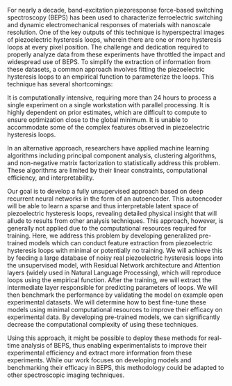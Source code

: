 For nearly a decade, band-excitation piezoresponse force-based switching spectroscopy (BEPS) has been used to characterize ferroelectric switching and dynamic electromechanical responses of materials with nanoscale resolution. One of the key outputs of this technique is hyperspectral images of piezoelectric hysteresis loops, wherein there are one or more hysteresis loops at every pixel position. The challenge and dedication required to properly analyze data from these experiments have throttled the impact and widespread use of BEPS. To simplify the extraction of information from these datasets, a common approach involves fitting the piezoelectric hysteresis loops to an empirical function to parameterize the loops. This technique has several shortcomings:

It is computationally intensive, requiring more than 24 hours to process a single experiment on a single workstation with parallel processing.
It is highly dependent on prior estimates, which are difficult to compute to ensure optimization close to the global minimum.
It is unable to accommodate some of the complex features observed in piezoelectric hysteresis loops.

In an alternative approach, researchers have applied machine learning algorithms including principal component analysis, clustering algorithms, and non-negative matrix factorization to statistically address this problem. These algorithms are limited by their linear constraints, computational efficiency, and interpretability.

Our goal is to develop a fully unsupervised approach based on deep recurrent neural networks in the form of an autoencoder. This autoencoder will be able to learn a sparse and thus interpretable latent space of piezoelectric hysteresis loops, revealing detailed physical insight that will allude to results from other analysis techniques. This approach, however, is generally not applied due to the computational resources required for training. Here, we address this problem by developing generalized pre-trained models which can conduct feature extraction from piezoelectric hysteresis loops with minimal or potentially no training. We will achieve this by feeding a large database of noisy real piezoelectric hysteresis loops into the unsupervised model, with Residual Network architecture and Attention layers (widely used in Natural Language Processing), which will reproduce loops using the empirical function. After the training, we will extract the intermediate layer responsible for predicting parameters of loops. We will then benchmark the performance by validating the model on example open experimental datasets. We will determine how to best fine-tune these models using minimal computational resources to improve their efficacy on experimental data. By developing pre-trained models, we can significantly decrease the computational complexity of using these techniques.

Using this approach, it might be possible to deploy these methods for real-time analysis of BEPS, thus enabling experimentalists to improve their experimental efficiency and extract more information from these experiments. While our work focuses on developing models and benchmarking their efficacy in BEPS, this methodology could be adapted to other spectroscopic imaging techniques.
